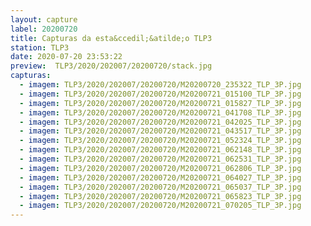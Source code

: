 ```yaml
---
layout: capture
label: 20200720
title: Capturas da esta&ccedil;&atilde;o TLP3
station: TLP3
date: 2020-07-20 23:53:22
preview:  TLP3/2020/202007/20200720/stack.jpg
capturas:
  - imagem: TLP3/2020/202007/20200720/M20200720_235322_TLP_3P.jpg
  - imagem: TLP3/2020/202007/20200720/M20200721_015100_TLP_3P.jpg
  - imagem: TLP3/2020/202007/20200720/M20200721_015827_TLP_3P.jpg
  - imagem: TLP3/2020/202007/20200720/M20200721_041708_TLP_3P.jpg
  - imagem: TLP3/2020/202007/20200720/M20200721_042025_TLP_3P.jpg
  - imagem: TLP3/2020/202007/20200720/M20200721_043517_TLP_3P.jpg
  - imagem: TLP3/2020/202007/20200720/M20200721_052324_TLP_3P.jpg
  - imagem: TLP3/2020/202007/20200720/M20200721_062148_TLP_3P.jpg
  - imagem: TLP3/2020/202007/20200720/M20200721_062531_TLP_3P.jpg
  - imagem: TLP3/2020/202007/20200720/M20200721_062806_TLP_3P.jpg
  - imagem: TLP3/2020/202007/20200720/M20200721_064027_TLP_3P.jpg
  - imagem: TLP3/2020/202007/20200720/M20200721_065037_TLP_3P.jpg
  - imagem: TLP3/2020/202007/20200720/M20200721_065823_TLP_3P.jpg
  - imagem: TLP3/2020/202007/20200720/M20200721_070205_TLP_3P.jpg
---
```

